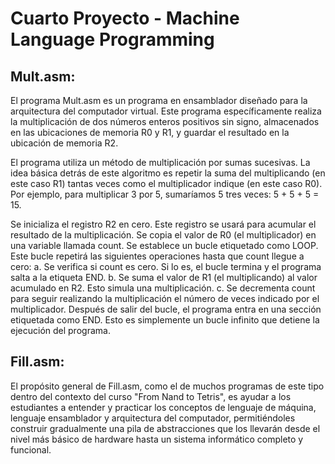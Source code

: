 # Cuarto Proyecto - Machine Language Programming

## Mult.asm:

El programa Mult.asm es un programa en ensamblador diseñado para la arquitectura del computador virtual. Este programa específicamente realiza la multiplicación de dos números enteros positivos sin signo, almacenados en las ubicaciones de memoria R0 y R1, y guardar el resultado en la ubicación de memoria R2.

El programa utiliza un método de multiplicación por sumas sucesivas. La idea básica detrás de este algoritmo es repetir la suma del multiplicando (en este caso R1) tantas veces como el multiplicador indique (en este caso R0). Por ejemplo, para multiplicar 3 por 5, sumaríamos 5 tres veces: 5 + 5 + 5 = 15.

Se inicializa el registro R2 en cero. Este registro se usará para acumular el resultado de la multiplicación.
Se copia el valor de R0 (el multiplicador) en una variable llamada count.
Se establece un bucle etiquetado como LOOP. Este bucle repetirá las siguientes operaciones hasta que count llegue a cero: a. Se verifica si count es cero. Si lo es, el bucle termina y el programa salta a la etiqueta END. b. Se suma el valor de R1 (el multiplicando) al valor acumulado en R2. Esto simula una multiplicación. c. Se decrementa count para seguir realizando la multiplicación el número de veces indicado por el multiplicador.
Después de salir del bucle, el programa entra en una sección etiquetada como END. Esto es simplemente un bucle infinito que detiene la ejecución del programa.

## Fill.asm:

El propósito general de Fill.asm, como el de muchos programas de este tipo dentro del contexto del curso "From Nand to Tetris", es ayudar a los estudiantes a entender y practicar los conceptos de lenguaje de máquina, lenguaje ensamblador y arquitectura del computador, permitiéndoles construir gradualmente una pila de abstracciones que los llevarán desde el nivel más básico de hardware hasta un sistema informático completo y funcional.
